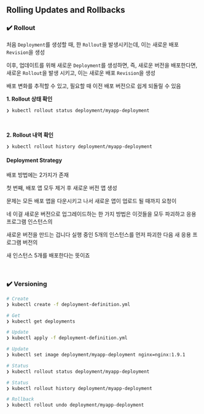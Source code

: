 ## Rolling Updates and Rollbacks

### ✔️ Rollout

처음 `Deployment`를 생성할 때, 한 `Rollout`을 발생시키는데, 이는 새로운 배포 `Revision`을 생성

이후, 업데이트를 위해 새로운 `Deployment`를 생성하면, 
즉, 새로운 버전을 배포한다면,
새로운 `Rollout`을 발생 시키고, 이는 새로운 배포 `Revision`을 생성

배포 변화를 추적할 수 있고, 필요할 때 이전 배포 버전으로 쉽게 되돌릴 수 있음

**1. Rollout 상태 확인**

```Bash
❯ kubectl rollout status deployment/myapp-deployment
```

<br/>

**2. Rollout 내역 확인**

```Bash
❯ kubectl rollout history deployment/myapp-deployment
```

#### Deployment Strategy

배포 방법에는 2가지가 존재 

첫 번째, 배포 앱 모두 제거 후 새로운 버전 앱 생성 

문제는 모든 배포 앱을 다운시키고 나서 새로운 앱이 업로드 될 때까지 요청이 

네 이걸 새로운 버전으로 업그레이드하는 한 가지 방법은 이것들을 모두 파괴하고 응용 프로그램 인스턴스의

새로운 버전을 만드는 겁니다 실행 중인 5개의 인스턴스를 먼저 파괴한 다음 새 응용 프로그램 버전의

새 인스턴스 5개를 배포한다는 뜻이죠



<br/>


### ✔️ Versioning

```Bash
# Create
❯ kubectl create -f deployment-definition.yml

# Get
❯ kubectl get deployments

# Update
❯ kubectl apply -f deployment-definition.yml

# Update
❯ kubectl set image deployment/myapp-deployment nginx=nginx:1.9.1

# Status
❯ kubectl rollout status deployment/myapp-deployment

# Status
❯ kubectl rollout history deployment/myapp-deployment

# Rollback
❯ kubectl rollout undo deployment/myapp-deployment
```




